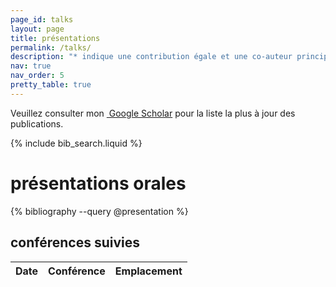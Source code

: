 ```yaml
---
page_id: talks
layout: page
title: présentations
permalink: /talks/
description: "* indique une contribution égale et une co-auteur principal."
nav: true
nav_order: 5
pretty_table: true
---
```


<p>Veuillez consulter mon <a href="https://scholar.google.fr/citations?user=g53kVKwAAAAJ&hl=fr&oi=sra" target="_blank" rel="noopener noreferrer"><i class="ai ai-google-scholar"></i>&nbsp;Google Scholar</a> pour la liste la plus à jour des publications.</p>

<!-- Bibsearch Feature -->

{% include bib_search.liquid %}

<div class="publications">

<h1>présentations orales</h1>
{% bibliography --query @presentation %}
</div>

<h2>conférences suivies</h2>

<div class="conférences">

<div class="table-responsive table-borderless">
<table class="table-borderless" id="table" data-toggle="table" data-url="{{ '/assets/json/table_data_fr.json' | relative_url }}">
  <thead>
    <tr>
      <th data-field="date">Date</th>
      <th data-field="conference">Conférence</th>
      <th data-field="location">Emplacement</th>
    </tr>
  </thead>
</table>
</div>
